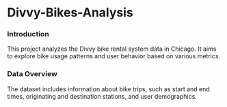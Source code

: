 # Divvy-Bikes-Analysis


### Introduction
This project analyzes the Divvy bike rental system data in Chicago. It aims to explore bike usage patterns and user behavior based on various metrics.

### Data Overview
The dataset includes information about bike trips, such as start and end times, originating and destination stations, and user demographics.

